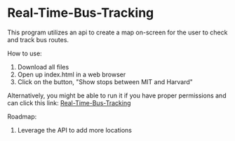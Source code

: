 # Real-Time-Bus-Tracking

This program utilizes an api to create a map on-screen for the user to check and track bus routes.

How to use:
1) Download all files
2) Open up index.html in a web browser
3) Click on the button, "Show stops between MIT and Harvard"

Alternatively, you might be able to run it if you have proper permissions and can click this link:
<a href="http://wesleynguyen.github.io/Real-Time-Bus-Tracking">Real-Time-Bus-Tracking</a>

Roadmap:
1) Leverage the API to add more locations
